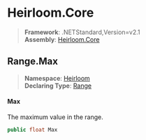 # Heirloom.Core

> **Framework**: .NETStandard,Version=v2.1  
> **Assembly**: [Heirloom.Core][0]  

## Range.Max

> **Namespace**: [Heirloom][0]  
> **Declaring Type**: [Range][1]  

#### Max

The maximum value in the range.

```cs
public float Max
```

[0]: ../../../Heirloom.Core.md
[1]: ../Range.md

